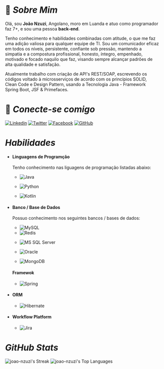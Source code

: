 # 🚀 ***Sobre Mim***

Olá, sou **João Nzuzi**, Angolano, moro em Luanda e atuo como programador faz 7+, e sou uma pessoa **back-end**.

Tenho conhecimento e habilidades combinadas com atitude, o que me faz uma adição valiosa para qualquer equipe de TI. Sou um comunicador eficaz em todos os níveis, persistente, confiante sob pressão, mantendo a simpatia e a compostura profissional, honesto, íntegro, empenhado, motivado e focado naquilo que faz, visando sempre alcançar padrões de alta qualidade e satisfação.

Atualmente trabalho com criação de API's REST/SOAP, escrevendo os códigos voltado à microsserviços de acordo com os princípios SOLID, Clean Code e Design Pattern, usando a Tecnologia Java - Framework Spring Boot, JSF & Primefaces.

# 🔗 ***Conecte-se comigo***

[![Linkedin](https://img.shields.io/badge/linkedin-0A66C2?style=for-the-badge&logo=linkedin&logoColor=white)](https://www.linkedin.com/in/joão-nzuzi-010681127/)
[![Twitter](https://img.shields.io/badge/Twitter-1DA1F2?style=for-the-badge&logo=twitter&logoColor=white)](https://x.com/JooNzuzi1)
[![Facebook](https://img.shields.io/badge/Facebook-1877F2?style=for-the-badge&logo=facebook&logoColor=white)](https://www.facebook.com/joaonzuzi.jn/)
[![GitHub](https://img.shields.io/badge/GitHub-100000?style=for-the-badge&logo=github&logoColor=white)](https://github.com/joao-nzuzi)

# ***Habilidades***

* #### **Linguagens de Programção**

    Tenho conhecimento nas liguagens de programação listadas abaixo:

    * ![Java](https://img.shields.io/badge/Java-ED8B00?style=for-the-badge&logo=openjdk&logoColor=white)

    * ![Python](https://img.shields.io/badge/Python-14354C?style=for-the-badge&logo=python&logoColor=white)

    * ![Kotlin](https://img.shields.io/badge/Kotlin-0095D5?&style=for-the-badge&logo=kotlin&logoColor=white)

* #### **Banco / Base de Dados**

    Possuo conhecimento nos seguintes bancos / bases de dados:

    - ![MySQL](https://img.shields.io/badge/MySQL-005C84?style=for-the-badge&logo=mysql&logoColor=white)

    + ![Redis](https://img.shields.io/badge/redis-%23DD0031.svg?&style=for-the-badge&logo=redis&logoColor=white)

    * ![MS SQL Server](https://img.shields.io/badge/Microsoft%20SQL%20Server-CC2927?style=for-the-badge&logo=microsoft%20sql%20server&logoColor=white)

    * ![Oracle](https://img.shields.io/badge/Oracle-F80000?style=for-the-badge&logo=Oracle&logoColor=white)

    - ![MongoDB](https://img.shields.io/badge/MongoDB-4EA94B?style=for-the-badge&logo=mongodb&logoColor=white)

    #### **Framewok**
    * ![Spring](https://img.shields.io/badge/Spring-6DB33F?style=for-the-badge&logo=spring&logoColor=white)

* #### **ORM**
    * ![Hibernate](https://img.shields.io/badge/Hibernate-59666C?style=for-the-badge&logo=Hibernate&logoColor=white)

* #### **Workflow Platform**
    * ![Jira](https://img.shields.io/badge/Jira-0052CC?style=for-the-badge&logo=Jira&logoColor=white)
	
# ***GitHub Stats***
![joao-nzuzi's Streak](https://github-readme-streak-stats.herokuapp.com/?user=joao-nzuzi&theme=tokyonight&hide_border=true)
![joao-nzuzi's Top Languages](https://github-readme-stats.vercel.app/api/top-langs/?username=joao-nzuzi&theme=tokyonight&show_icons=true&hide_border=true&layout=compact)